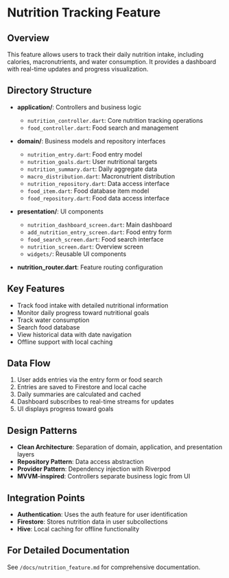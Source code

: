 # Nutrition Tracking Feature

## Overview

This feature allows users to track their daily nutrition intake, including calories, macronutrients, and water consumption. It provides a dashboard with real-time updates and progress visualization.

## Directory Structure

- **application/**: Controllers and business logic

  - `nutrition_controller.dart`: Core nutrition tracking operations
  - `food_controller.dart`: Food search and management

- **domain/**: Business models and repository interfaces

  - `nutrition_entry.dart`: Food entry model
  - `nutrition_goals.dart`: User nutritional targets
  - `nutrition_summary.dart`: Daily aggregate data
  - `macro_distribution.dart`: Macronutrient distribution
  - `nutrition_repository.dart`: Data access interface
  - `food_item.dart`: Food database item model
  - `food_repository.dart`: Food data access interface

- **presentation/**: UI components

  - `nutrition_dashboard_screen.dart`: Main dashboard
  - `add_nutrition_entry_screen.dart`: Food entry form
  - `food_search_screen.dart`: Food search interface
  - `nutrition_screen.dart`: Overview screen
  - `widgets/`: Reusable UI components

- **nutrition_router.dart**: Feature routing configuration

## Key Features

- Track food intake with detailed nutritional information
- Monitor daily progress toward nutritional goals
- Track water consumption
- Search food database
- View historical data with date navigation
- Offline support with local caching

## Data Flow

1. User adds entries via the entry form or food search
2. Entries are saved to Firestore and local cache
3. Daily summaries are calculated and cached
4. Dashboard subscribes to real-time streams for updates
5. UI displays progress toward goals

## Design Patterns

- **Clean Architecture**: Separation of domain, application, and presentation layers
- **Repository Pattern**: Data access abstraction
- **Provider Pattern**: Dependency injection with Riverpod
- **MVVM-inspired**: Controllers separate business logic from UI

## Integration Points

- **Authentication**: Uses the auth feature for user identification
- **Firestore**: Stores nutrition data in user subcollections
- **Hive**: Local caching for offline functionality

## For Detailed Documentation

See `/docs/nutrition_feature.md` for comprehensive documentation.
